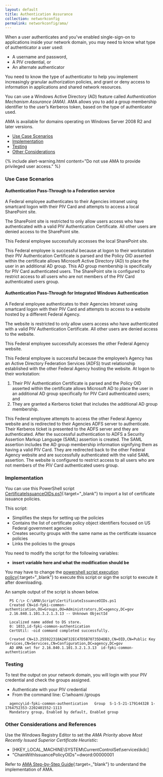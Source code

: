 ```yaml
---
layout: default
title: Authentication Assurance
collection: networkconfig
permalink: networkconfig/ama/
---
```


When a user authenticates and you've enabled single-sign-on to applications inside your network domain, you may need to know what type of authenticator a user used: 

- A username and password, 
- A PIV credential, or
- An alternate authenticator  

You need to know the type of authenticator to help you implement increasingly granular authorization policies, and grant or deny access to information in applications and shared network resources.   

You can use a Windows Active Directory (AD) feature called _Authentication Mechanism Assurance (AMA)_. AMA allows you to add a group membership identifier to the user’s Kerberos token, based on the type of authenticator used.

AMA is available for domains operating on Windows Server 2008 R2 and later versions. 

- [Use Case Scenarios](#use-case-scenarios)
- [Implementation](#implementation)
- [Testing](#testing)
- [Other Considerations](#other-considerations)

{% include alert-warning.html content="Do not use AMA to provide privileged user access." %}

### Use Case Scenarios

#### Authentication Pass-Through to a Federation service

A Federal employee authenticates to their Agencies intranet using smartcard logon with their PIV Card and attempts to access a local SharePoint site. 
 
The SharePoint site is restricted to only allow users access who have authenticated with a valid PIV Authentication Certificate. All other users are denied access to the SharePoint site. 
 
This Federal employee successfully accesses the local SharePoint site.
 
This Federal employee is successful because at logon to their workstation their PIV Authentication Certificate is parsed and the Policy OID asserted within the certificate allows Microsoft Active Directory (AD) to place the user in an additional AD group. This AD group membership is specifically for PIV Card authenticated users. The SharePoint site is configured to restrict access to all users who are not members of the PIV Card authenticated users group.

#### Authentication Pass-Through for Integrated Windows Authentication

A Federal employee authenticates to their Agencies Intranet using smartcard logon with their PIV Card and attempts to access to a website hosted by a different Federal Agency. 
 
The website is restricted to only allow users access who have authenticated with a valid PIV Authentication Certificate. All other users are denied access to the website. 
 
This Federal employee successfully accesses the other Federal Agency website.
 
This Federal employee is successful because the employee’s Agency has an Active Directory Federation Services (ADFS) trust relationship established with the other Federal Agency hosting the website. At logon to their workstation:
 
1.	Their PIV Authentication Certificate is parsed and the Policy OID asserted within the certificate allows Microsoft AD to place the user in an additional AD group specifically for PIV Card authenticated users; and
2.	They are granted a Kerberos ticket that includes the additional AD group membership.
 
This Federal employee attempts to access the other Federal Agency website and is redirected to their Agencies ADFS server to authenticate. Their Kerberos ticket is presented to the ADFS server and they are authenticated. After the successful authentication to ADFS a Security Assertion Markup Language (SAML) assertion is created. The SAML assertion includes the AD group membership information signifying them as having a valid PIV Card. They are redirected back to the other Federal Agency website and are successfully authenticated with the valid SAML assertion. The website is configured to restrict access to all users who are not members of the PIV Card authenticated users group. 

### Implementation
You can use this PowerShell script [CertificateIssuanceOIDs.ps1](https://github.com/GSA/ficam-scripts-public/tree/master/_ama){:target="_blank"} to import a list of certificate issuance policies.  

This script:

- Simplifies the steps for setting up the policies 
- Contains the list of certificate policy object identifiers focused on US Federal government agencies 
- Creates security groups with the same name as the certificate issuance policies 
- Links the policies to the groups

You need to modify the script for the following variables:

- **insert variable here and what the modification should be**

You may have to change the [powershell script execution policy](https://docs.microsoft.com/en-us/powershell/module/microsoft.powershell.core/about/about_execution_policies?view=powershell-5.1&viewFallbackFrom=powershell-Microsoft.PowerShell.Core){:target="_blank"} to execute this script or sign the script to execute it after downloading.

An sample output of the script is shown below.

```
  PS C:\> C:\AMA\Script\CertificateIssuanceOIDs.ps1  
  Created CN=id-fpki-common-authentication,OU=Groups,OU=Administrators,DC=agency,DC=gov  
  2.16.840.1.101.3.2.1.3.13 -- Unknown ObjectId  
  
  Localized name added to DS store.
  0: 1033,id-fpki-common-authentication  
  CertUtil: -oid command completed successfully.
  
  Created CN=13.255922318A2AF32EC47D5B70735D4DB3,CN=OID,CN=Public Key Services,CN=Services,CN=Configuration,DC=agency,DC=gov  
  AD AMA set for 2.16.840.1.101.3.2.1.3.13  id-fpki-common-authentication  
```

### Testing
To test the output on your network domain, you will login with your PIV credential and check the groups assigned.  

- Authenticate with your PIV credential
- From the command line: C:\whoami /groups

```
  agency\id-fpki-common-authentication   Group  S-1-5-21-179144328 1-1764752353-2202401552-1113   
  Mandatory group, Enabled by default, Enabled group
```
 

### Other Considerations and References
Use the Windows Registry Editor to set the _AMA Priority_ above _Most Recently Issued Superior Certificate Heuristic_:  

- [HKEY_LOCAL_MACHINE\SYSTEM\CurrentControlSet\services\kdc]
- "ChainWithIssuancePolicyOIDs"=dword:00000001


Refer to [AMA Step-by-Step Guide](https://technet.microsoft.com/en-us/library/dd378897(v=WS.10).aspx){:target=_"blank"} to understand the implementation of AMA.


